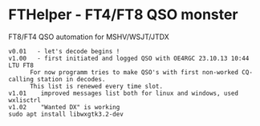 # FTHelper - FT4/FT8 QSO monster
FT8/FT4 QSO automation for MSHV/WSJT/JTDX

    v0.01	- let's decode begins !
    v1.00	- first initiated and logged QSO with OE4RGC 23.10.13 10:44 LTU FT8
		  For now programm tries to make QSO's with first non-worked CQ-calling station in decodes.
    	  This list is renewed every time slot.
    v1.01	 improved messages list both for linux and windows, used wxlisctrl
    v1.02	 "Wanted DX" is working
    sudo apt install libwxgtk3.2-dev
